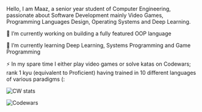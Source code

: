 <!--
**MaazSaeed/MaazSaeed** is a ✨ _special_ ✨ repository because its `README.md` (this file) appears on your GitHub profile.


Here are some ideas to get you started:
-->

Hello, I am Maaz, a senior year student of Computer Engineering, passionate about Software Development mainly Video Games, Programming Languages Design, Operating Systems and Deep Learning.

🔭 I’m currently working on building a fully featured OOP language

🌱 I’m currently learning Deep Learning, Systems Programming and Game Programming

⚡ In my spare time I either play video games or solve katas on Codewars; rank 1 kyu (equivalent to Proficient) having trained in 10 different languages of various paradigms (:

<!--
-  👯 I’m looking to collaborate on 
- 🤔 I’m looking for help with ...
- 💬 Ask me about ...
- 📫 How to reach me: ...
- 
-->
![CW stats](https://www.codewars.com/users/maaze_e/badges/large)

![Codewars](https://github.r2v.ch/codewars?user=maaze_e&name=true&top_languages=true&hide_clan=true&stroke=%23b362ff&theme=gradient)
